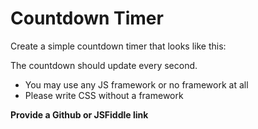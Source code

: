 <h1>Countdown Timer</h1>
<p>Create a simple countdown timer that looks like this:</p>

<p>The countdown should update every second.</p>

<ul>
  <li>You may use any JS framework or no framework at all</li>
  <li>Please write CSS without a framework</li>
</ul>

<p><strong>Provide a Github or JSFiddle link</strong></p>
